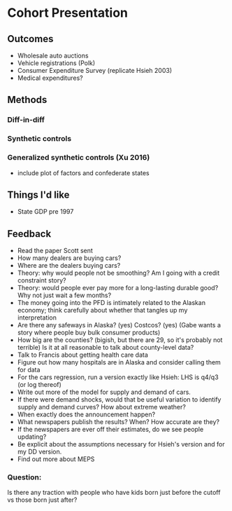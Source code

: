 
# Cohort Presentation

## Outcomes

- Wholesale auto auctions
- Vehicle registrations (Polk)
- Consumer Expenditure Survey (replicate Hsieh 2003)
- Medical expenditures?

## Methods
### Diff-in-diff
### Synthetic controls
### Generalized synthetic controls (Xu 2016)
- include plot of factors and confederate states


## Things I'd like
- State GDP pre 1997


## Feedback
- Read the paper Scott sent
- How many dealers are buying cars?
- Where are the dealers buying cars?
- Theory: why would people not be smoothing? Am I going with a credit constraint story?
- Theory: would people ever pay more for a long-lasting durable good? Why not just wait a few months?
- The money going into the PFD is intimately related to the Alaskan economy; think carefully about whether that tangles up my interpretation
- Are there any safeways in Alaska? (yes) Costcos? (yes) (Gabe wants a story where people buy bulk consumer products)
- How big are the counties? (bigish, but there are 29, so it's probably not terrible) Is it at all reasonable to talk about county-level data?
- Talk to Francis about getting health care data
- Figure out how many hospitals are in Alaska and consider calling them for data
- For the cars regression, run a version exactly like Hsieh: LHS is q4/q3 (or log thereof)
- Write out more of the model for supply and demand of cars.
- If there were demand shocks, would that be useful variation to identify supply and demand curves? How about extreme weather?
- When exactly does the announcement happen?
- What newspapers publish the results?  When?  How accurate are they?
- If the newspapers are ever off their estimates, do we see people updating?
- Be explicit about the assumptions necessary for Hsieh's version and for my DD version.
- Find out more about MEPS

### Question:
Is there any traction with people who have kids born just before the cutoff vs those born just after?
